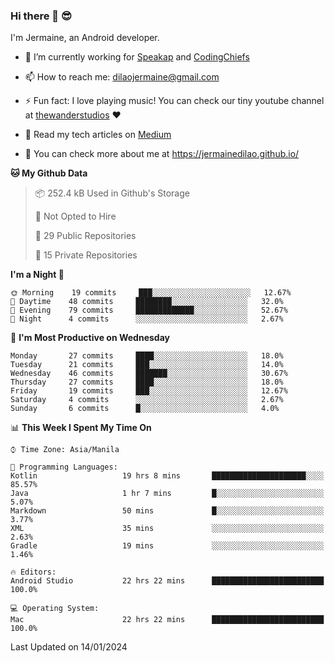### Hi there 👋 😎
I'm Jermaine, an Android developer.

- 🔭 I’m currently working for [Speakap](https://www.speakap.com/) and [CodingChiefs](https://codingchiefs.com/en/)

- 📫 How to reach me: dilaojermaine@gmail.com

- ⚡ Fun fact: I love playing music! You can check our tiny youtube channel at [thewanderstudios](https://www.youtube.com/thewanderstudios) ♥️

- 📖 Read my tech articles on [Medium](https://jermainedilao.medium.com/)

- 👀 You can check more about me at https://jermainedilao.github.io/

<!--
**jermainedilao/jermainedilao** is a ✨ _special_ ✨ repository because its `README.md` (this file) appears on your GitHub profile.

Here are some ideas to get you started:

- 🔭 I’m currently working on ...
- 🌱 I’m currently learning ...
- 👯 I’m looking to collaborate on ...
- 🤔 I’m looking for help with ...
- 💬 Ask me about ...
- 📫 How to reach me: ...
- 😄 Pronouns: ...
- ⚡ Fun fact: ...
-->

<!--START_SECTION:waka-->
**🐱 My Github Data** 

> 📦 252.4 kB Used in Github's Storage 
 > 
> 🚫 Not Opted to Hire
 > 
> 📜 29 Public Repositories 
 > 
> 🔑 15 Private Repositories  
 > 
**I'm a Night 🦉** 

```text
🌞 Morning    19 commits     ███░░░░░░░░░░░░░░░░░░░░░░   12.67% 
🌆 Daytime    48 commits     ████████░░░░░░░░░░░░░░░░░   32.0% 
🌃 Evening    79 commits     █████████████░░░░░░░░░░░░   52.67% 
🌙 Night      4 commits      ░░░░░░░░░░░░░░░░░░░░░░░░░   2.67%

```
📅 **I'm Most Productive on Wednesday** 

```text
Monday       27 commits     ████░░░░░░░░░░░░░░░░░░░░░   18.0% 
Tuesday      21 commits     ███░░░░░░░░░░░░░░░░░░░░░░   14.0% 
Wednesday    46 commits     ███████░░░░░░░░░░░░░░░░░░   30.67% 
Thursday     27 commits     ████░░░░░░░░░░░░░░░░░░░░░   18.0% 
Friday       19 commits     ███░░░░░░░░░░░░░░░░░░░░░░   12.67% 
Saturday     4 commits      ░░░░░░░░░░░░░░░░░░░░░░░░░   2.67% 
Sunday       6 commits      █░░░░░░░░░░░░░░░░░░░░░░░░   4.0%

```


📊 **This Week I Spent My Time On** 

```text
⌚︎ Time Zone: Asia/Manila

💬 Programming Languages: 
Kotlin                   19 hrs 8 mins       █████████████████████░░░░   85.57% 
Java                     1 hr 7 mins         █░░░░░░░░░░░░░░░░░░░░░░░░   5.07% 
Markdown                 50 mins             █░░░░░░░░░░░░░░░░░░░░░░░░   3.77% 
XML                      35 mins             ░░░░░░░░░░░░░░░░░░░░░░░░░   2.63% 
Gradle                   19 mins             ░░░░░░░░░░░░░░░░░░░░░░░░░   1.46%

🔥 Editors: 
Android Studio           22 hrs 22 mins      █████████████████████████   100.0%

💻 Operating System: 
Mac                      22 hrs 22 mins      █████████████████████████   100.0%

```


 Last Updated on 14/01/2024
<!--END_SECTION:waka-->

